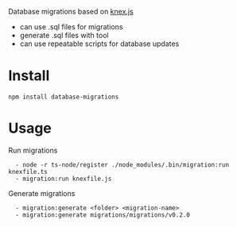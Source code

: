 Database migrations based on [knex.js](http://knexjs.org)

- can use .sql files for migrations
- generate .sql files with tool
- can use repeatable scripts for database updates

# Install
`npm install database-migrations`


# Usage
Run migrations
```
  - node -r ts-node/register ./node_modules/.bin/migration:run knexfile.ts
  - migration:run knexfile.js
```
Generate migrations
```
  - migration:generate <folder> <migration-name>
  - migration:generate migrations/migrations/v0.2.0
```